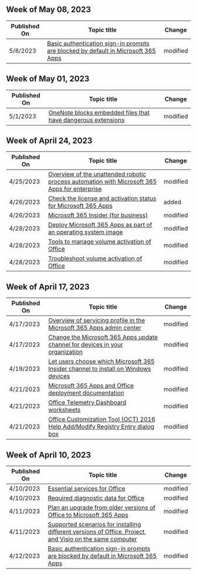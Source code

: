 <!-- This file is generated automatically each week. Changes made to this file will be overwritten.-->



## Week of May 08, 2023


| Published On |Topic title | Change |
|------|------------|--------|
| 5/8/2023 | [Basic authentication sign-in prompts are blocked by default in Microsoft 365 Apps](/DeployOffice/security/basic-authentication-prompts-blocked) | modified |


## Week of May 01, 2023


| Published On |Topic title | Change |
|------|------------|--------|
| 5/1/2023 | [OneNote blocks embedded files that have dangerous extensions](/DeployOffice/security/onenote-extension-block) | modified |


## Week of April 24, 2023


| Published On |Topic title | Change |
|------|------------|--------|
| 4/25/2023 | [Overview of the unattended robotic process automation with Microsoft 365 Apps for enterprise](/DeployOffice/overview-unattended) | modified |
| 4/26/2023 | [Check the license and activation status for Microsoft 365 Apps](/DeployOffice/licensing-activation/vnextdiag) | added |
| 4/26/2023 | [Microsoft 365 Insider (for business)](/DeployOffice/insider/index) | modified |
| 4/28/2023 | [Deploy Microsoft 365 Apps as part of an operating system image](/DeployOffice/deploy-microsoft-365-apps-operating-system-image) | modified |
| 4/28/2023 | [Tools to manage volume activation of Office](/DeployOffice/vlactivation/tools-to-manage-volume-activation-of-office) | modified |
| 4/28/2023 | [Troubleshoot volume activation of Office](/DeployOffice/vlactivation/troubleshoot-volume-activation-of-office) | modified |


## Week of April 17, 2023


| Published On |Topic title | Change |
|------|------------|--------|
| 4/17/2023 | [Overview of servicing profile in the Microsoft 365 Apps admin center](/DeployOffice/admincenter/servicing-profile) | modified |
| 4/17/2023 | [Change the Microsoft 365 Apps update channel for devices in your organization](/DeployOffice/updates/change-update-channels) | modified |
| 4/19/2023 | [Let users choose which Microsoft 365 Insider channel to install on Windows devices](/DeployOffice/insider/deploy/user-choice) | modified |
| 4/21/2023 | [Microsoft 365 Apps and Office deployment documentation](/DeployOffice/index) | modified |
| 4/21/2023 | [Office Telemetry Dashboard worksheets](/DeployOffice/compat/telemetry-dashboard-worksheet-reference) | modified |
| 4/21/2023 | [Office Customization Tool (OCT) 2016 Help Add/Modify Registry Entry dialog box](/DeployOffice/oct/oct-2016-help-add-modify-registry-entry-dialog-box) | modified |


## Week of April 10, 2023


| Published On |Topic title | Change |
|------|------------|--------|
| 4/10/2023 | [Essential services for Office](/DeployOffice/privacy/essential-services) | modified |
| 4/10/2023 | [Required diagnostic data for Office](/DeployOffice/privacy/required-diagnostic-data) | modified |
| 4/11/2023 | [Plan an upgrade from older versions of Office to Microsoft 365 Apps](/DeployOffice/endofsupport/plan-upgrade-older-versions-office) | modified |
| 4/11/2023 | [Supported scenarios for installing different versions of Office, Project, and Visio on the same computer](/DeployOffice/install-different-office-visio-and-project-versions-on-the-same-computer) | modified |
| 4/12/2023 | [Basic authentication sign-in prompts are blocked by default in Microsoft 365 Apps](/DeployOffice/security/basic-authentication-prompts-blocked) | modified |
